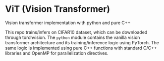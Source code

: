 # ViT (Vision Transformer)
Vision transformer implementation with python and pure C++

This repo trains/infers on CIFAR10 dataset, which can be downloaded through torchvision.
The `python` module contains the vanilla vision transformer architecture and its training/inference logic using PyTorch.
The same logic is implemented using pure C++ functions with standard C/C++ libraries and OpenMP for parallelization directives.
